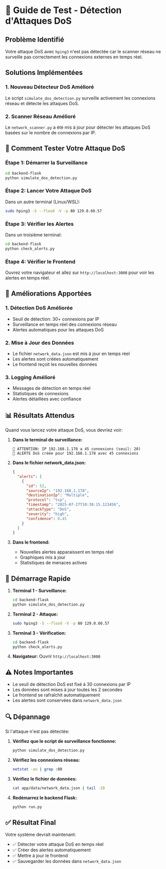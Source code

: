 # 🚨 Guide de Test - Détection d'Attaques DoS

## Problème Identifié
Votre attaque DoS avec `hping3` n'est pas détectée car le scanner réseau ne surveille pas correctement les connexions externes en temps réel.

## Solutions Implémentées

### 1. Nouveau Détecteur DoS Amélioré
Le script `simulate_dos_detection.py` surveille activement les connexions réseau et détecte les attaques DoS.

### 2. Scanner Réseau Amélioré
Le `network_scanner.py` a été mis à jour pour détecter les attaques DoS basées sur le nombre de connexions par IP.

## 🧪 Comment Tester Votre Attaque DoS

### Étape 1: Démarrer la Surveillance
```bash
cd backend-flask
python simulate_dos_detection.py
```

### Étape 2: Lancer Votre Attaque DoS
Dans un autre terminal (Linux/WSL):
```bash
sudo hping3 -S --flood -V -p 80 129.0.60.57
```

### Étape 3: Vérifier les Alertes
Dans un troisième terminal:
```bash
cd backend-flask
python check_alerts.py
```

### Étape 4: Vérifier le Frontend
Ouvrez votre navigateur et allez sur `http://localhost:3000` pour voir les alertes en temps réel.

## 🔧 Améliorations Apportées

### 1. Détection DoS Améliorée
- Seuil de détection: 30+ connexions par IP
- Surveillance en temps réel des connexions réseau
- Alertes automatiques pour les attaques DoS

### 2. Mise à Jour des Données
- Le fichier `network_data.json` est mis à jour en temps réel
- Les alertes sont créées automatiquement
- Le frontend reçoit les nouvelles données

### 3. Logging Amélioré
- Messages de détection en temps réel
- Statistiques de connexions
- Alertes détaillées avec confiance

## 📊 Résultats Attendus

Quand vous lancez votre attaque DoS, vous devriez voir:

1. **Dans le terminal de surveillance:**
   ```
   🚨 ATTENTION: IP 192.168.1.178 a 45 connexions (seuil: 20)
   🚨 ALERTE DoS créée pour 192.168.1.178 avec 45 connexions
   ```

2. **Dans le fichier network_data.json:**
   ```json
   {
     "alerts": [
       {
         "id": 52,
         "sourceIp": "192.168.1.178",
         "destinationIp": "Multiple",
         "protocol": "tcp",
         "timestamp": "2025-07-27T10:30:15.123456",
         "attackType": "DoS",
         "severity": "high",
         "confidence": 0.45
       }
     ]
   }
   ```

3. **Dans le frontend:**
   - Nouvelles alertes apparaissent en temps réel
   - Graphiques mis à jour
   - Statistiques de menaces actives

## 🚀 Démarrage Rapide

1. **Terminal 1 - Surveillance:**
   ```bash
   cd backend-flask
   python simulate_dos_detection.py
   ```

2. **Terminal 2 - Attaque:**
   ```bash
   sudo hping3 -S --flood -V -p 80 129.0.60.57
   ```

3. **Terminal 3 - Vérification:**
   ```bash
   cd backend-flask
   python check_alerts.py
   ```

4. **Navigateur:**
   Ouvrir `http://localhost:3000`

## ⚠️ Notes Importantes

- Le seuil de détection DoS est fixé à 30 connexions par IP
- Les données sont mises à jour toutes les 2 secondes
- Le frontend se rafraîchit automatiquement
- Les alertes sont conservées dans `network_data.json`

## 🔍 Dépannage

Si l'attaque n'est pas détectée:

1. **Vérifiez que le script de surveillance fonctionne:**
   ```bash
   python simulate_dos_detection.py
   ```

2. **Vérifiez les connexions réseau:**
   ```bash
   netstat -an | grep :80
   ```

3. **Vérifiez le fichier de données:**
   ```bash
   cat app/data/network_data.json | tail -20
   ```

4. **Redémarrez le backend Flask:**
   ```bash
   python run.py
   ```

## ✅ Résultat Final

Votre système devrait maintenant:
- ✅ Détecter votre attaque DoS en temps réel
- ✅ Créer des alertes automatiquement
- ✅ Mettre à jour le frontend
- ✅ Sauvegarder les données dans `network_data.json` 